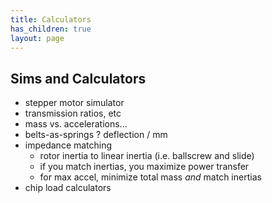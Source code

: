 ```yaml
---
title: Calculators
has_children: true 
layout: page
---
```


## Sims and Calculators 

- stepper motor simulator 
- transmission ratios, etc 
- mass vs. accelerations... 
- belts-as-springs ? deflection / mm 
- impedance matching 
	- rotor inertia to linear inertia (i.e. ballscrew and slide) 
	- if you match inertias, you maximize power transfer 
	- for max accel, minimize total mass *and* match inertias 
- chip load calculators 